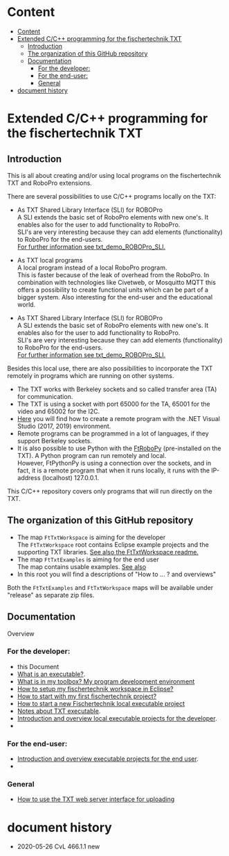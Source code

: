 # Content

<!-- TOC depthFrom:1 depthTo:6 withLinks:1 updateOnSave:1 orderedList:0 -->

- [Content](#content)
- [Extended C/C++ programming for the fischertechnik TXT](#extended-cc-programming-for-the-fischertechnik-txt)
	- [Introduction](#introduction)
	- [The organization of this GitHub repository](#the-organization-of-this-github-repository)
	- [Documentation](#documentation)
		- [For the developer:](#for-the-developer)
		- [For the end-user:](#for-the-end-user)
		- [General](#general)
- [document history](#document-history)

<!-- /TOC -->

#  Extended C/C++ programming for the fischertechnik TXT

## Introduction
This is all about creating and/or using local programs on the fischertechnik TXT and RoboPro extensions.

There are several possibilities to use C/C++ programs locally on the TXT:
- As TXT Shared Library Interface (SLI) for ROBOPro<br/>
A SLI extends the basic set of RoboPro elements with new one's.
It enables also for the user to add functionality to RoboPro.<br/>
SLI's are very interesting because they can add elements (functionality) to RoboPro for the end-users.<br/>
	[For further information see txt_demo_ROBOPro_SLI.](https://github.com/fischertechnik/txt_demo_ROBOPro_SLI) 

- As TXT local programs<br/>
A local program instead of a local RoboPro program.<br/>
This is faster because of the leak of overhead from the RoboPro. In combination with technologies like Civetweb, or Mosquitto MQTT this offers a possibility to create functional units which can be part of a bigger system. Also interesting for the end-user and the educational world.

- As TXT Shared Library Interface (SLI) for ROBOPro<br/>
A SLI extends the basic set of RoboPro elements with new one's.
It enables also for the user to add functionality to RoboPro.<br/>
SLI's are very interesting because they can add elements (functionality) to RoboPro for the end-users.<br/>
	[For further information see txt_demo_ROBOPro_SLI.](https://github.com/fischertechnik/txt_demo_ROBOPro_SLI) 

Besides this local use, there are also possibilities to incorporate the TXT remotely in programs which are running on other systems.
- The TXT works with Berkeley sockets and so called transfer area (TA) for communication.
- The TXT is using a socket with port 65000 for the TA, 65001 for the video and 65002 for the I2C.
- [Here](https://github.com/fischertechnik/txt_demo_c_online) you will find how to create a remote program with the .NET Visual Studio (2017, 2019) environment.
- Remote programs can be programmed in a lot of languages, if they support Berkeley sockets. 
- It is also possible to use Python with the [FtRoboPy](https://github.com/ftrobopy/ftrobopy) (pre-installed on the TXT). A Python program can run remotely and local.<br/>
 However, FtPythonPy is using a connection over the sockets, and in fact, it is a remote program that when it runs locally, it runs with the IP-address (localhost) 127.0.0.1.


This C/C++ repository covers only programs that will run directly on the TXT.

## The organization of this GitHub repository
- The map `FtTxtWorkspace` is aiming for the developer<br/>
The  `FtTxtWorkspace` root contains Eclipse example projects and the supporting TXT libraries. [See also the FtTxtWorkspace readme.](./FtTxtWorkspace/README.md)
- The map `FtTxtExamples` is aiming for the end user<br/>
The map contains usable examples. [See also](./FtTxtExamples/README.md)
- In this root you will find a descriptions of "How to ... ? and overviews"

Both the `FtTxtExamples` and `FtTxtWorkspace` maps will be available under "release" as separate zip files.

## Documentation
Overview <a id="overview"></a>

### For the developer:
- this Document
- [What is an executable?](app.md).
- [What is in my toolbox? My program development environment](WhichToolsYouNeed.md)
- [How to setup my fischertechnik workspace in Eclipse?](HowToStartWithFtTxtWorkspace_app.md)
- [How to start with my first fischertechnik project?](HowToStartMyFirstProject_app.md)
- [How to start a new Fischertechnik local executable project](./ProjectSetUp_app.md)
- [Notes about TXT executable](./notes_app.md).
- [Introduction and overview local executable projects for the developer](./FtTxtWorkspace/README.md).
- 
### For the end-user:
- [Introduction and overview executable projects for the end user](./FtTxtExamples/README.md).
- 
### General
- [How to use the TXT web server interface for uploading](./HowToUseTxtWeb.md)

<a id="history"></a>

# document history 
- 2020-05-26 CvL 466.1.1 new
